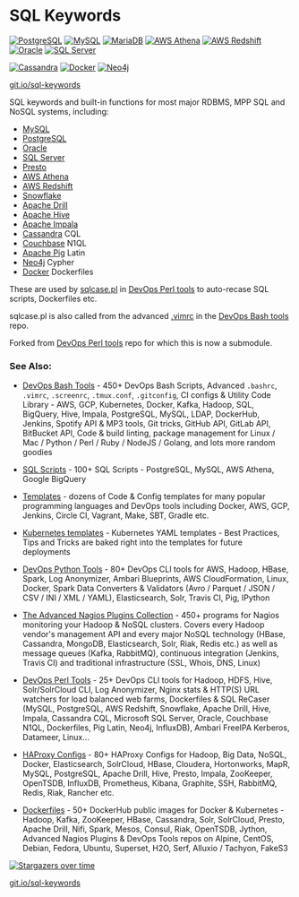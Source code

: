 SQL Keywords
============

[![PostgreSQL](https://img.shields.io/badge/SQL-PostreSQL-336791?logo=postgresql)](https://www.postgresql.org/)
[![MySQL](https://img.shields.io/badge/SQL-MySQL-4479A1?logo=mysql&logoColor=white)](https://www.mysql.com/)
[![MariaDB](https://img.shields.io/badge/SQL-MariaDB-003545?logo=mariadb)](https://mariadb.org/)
[![AWS Athena](https://img.shields.io/badge/SQL-AWS%20Athena-232F3E?logo=amazon%20aws)](https://aws.amazon.com/athena/)
[![AWS Redshift](https://img.shields.io/badge/SQL-AWS%20Redshift-232F3E?logo=amazon%20aws)](https://aws.amazon.com/redshift/)
[![Oracle](https://img.shields.io/badge/SQL-Oracle-232F3E?logo=oracle)](http://oracle.com/)
[![SQL Server](https://img.shields.io/badge/SQL-SQL%20Server-CC2927?logo=microsoft%20sql%20server)](https://www.microsoft.com/en-gb/sql-server)

[![Cassandra](https://img.shields.io/badge/CQL-Cassandra-1287B1?logo=apache%20cassandra)](https://cassandra.apache.org/)
[![Docker](https://img.shields.io/badge/Dockerfile-Docker-2496ED?logo=docker)](https://www.docker.com/)
[![Neo4j](https://img.shields.io/badge/Cypher-Neo4j-008CC1?logo=neo4j)](https://neo4j.com/)

[git.io/sql-keywords](https://git.io/sql-keywords)

SQL keywords and built-in functions for most major RDBMS, MPP SQL and NoSQL systems, including:

- [MySQL](https://www.mysql.com/)
- [PostgreSQL](https://www.postgresql.org/)
- [Oracle](http://oracle.com/)
- [SQL Server](https://www.microsoft.com/en-gb/sql-server)
- [Presto](https://prestodb.io/)
- [AWS Athena](https://aws.amazon.com/athena/)
- [AWS Redshift](https://aws.amazon.com/redshift/)
- [Snowflake](https://www.snowflake.com/)
- [Apache Drill](http://drill.apache.org/)
- [Apache Hive](https://hive.apache.org/)
- [Apache Impala](https://impala.apache.org/)
- [Cassandra](https://cassandra.apache.org/) CQL
- [Couchbase](https://www.couchbase.com/) N1QL
- [Apache Pig](https://pig.apache.org/) Latin
- [Neo4j](https://neo4j.com/) Cypher
- [Docker](https://www.docker.com/) Dockerfiles

These are used by [sqlcase.pl](https://github.com/HariSekhon/DevOps-Perl-tools/blob/master/sqlcase.pl) in [DevOps Perl tools](https://github.com/HariSekhon/DevOps-Perl-tools) to auto-recase SQL scripts, Dockerfiles etc.

sqlcase.pl is also called from the advanced [.vimrc](https://github.com/HariSekhon/DevOps-Bash-tools/blob/master/.vimrc) in the [DevOps Bash tools](https://github.com/HariSekhon/DevOps-Bash-tools/blob/master/.vimrc) repo.

Forked from [DevOps Perl tools](https://github.com/HariSekhon/DevOps-Perl-tools) repo for which this is now a submodule.


### See Also:

* [DevOps Bash Tools](https://github.com/harisekhon/devops-bash-tools) - 450+ DevOps Bash Scripts, Advanced `.bashrc`, `.vimrc`, `.screenrc`, `.tmux.conf`, `.gitconfig`, CI configs & Utility Code Library - AWS, GCP, Kubernetes, Docker, Kafka, Hadoop, SQL, BigQuery, Hive, Impala, PostgreSQL, MySQL, LDAP, DockerHub, Jenkins, Spotify API & MP3 tools, Git tricks, GitHub API, GitLab API, BitBucket API, Code & build linting, package management for Linux / Mac / Python / Perl / Ruby / NodeJS / Golang, and lots more random goodies

* [SQL Scripts](https://github.com/HariSekhon/SQL-scripts) - 100+ SQL Scripts - PostgreSQL, MySQL, AWS Athena, Google BigQuery

* [Templates](https://github.com/HariSekhon/Templates) - dozens of Code & Config templates for many popular programming languages and DevOps tools including Docker, AWS, GCP, Jenkins, Circle CI, Vagrant, Make, SBT, Gradle etc.

* [Kubernetes templates](https://github.com/HariSekhon/Kubernetes-templates) - Kubernetes YAML templates - Best Practices, Tips and Tricks are baked right into the templates for future deployments

* [DevOps Python Tools](https://github.com/harisekhon/devops-python-tools) - 80+ DevOps CLI tools for AWS, Hadoop, HBase, Spark, Log Anonymizer, Ambari Blueprints, AWS CloudFormation, Linux, Docker, Spark Data Converters & Validators (Avro / Parquet / JSON / CSV / INI / XML / YAML), Elasticsearch, Solr, Travis CI, Pig, IPython

* [The Advanced Nagios Plugins Collection](https://github.com/harisekhon/nagios-plugins) - 450+ programs for Nagios monitoring your Hadoop & NoSQL clusters. Covers every Hadoop vendor's management API and every major NoSQL technology (HBase, Cassandra, MongoDB, Elasticsearch, Solr, Riak, Redis etc.) as well as message queues (Kafka, RabbitMQ), continuous integration (Jenkins, Travis CI) and traditional infrastructure (SSL, Whois, DNS, Linux)

* [DevOps Perl Tools](https://github.com/harisekhon/perl-tools) - 25+ DevOps CLI tools for Hadoop, HDFS, Hive, Solr/SolrCloud CLI, Log Anonymizer, Nginx stats & HTTP(S) URL watchers for load balanced web farms, Dockerfiles & SQL ReCaser (MySQL, PostgreSQL, AWS Redshift, Snowflake, Apache Drill, Hive, Impala, Cassandra CQL, Microsoft SQL Server, Oracle, Couchbase N1QL, Dockerfiles, Pig Latin, Neo4j, InfluxDB), Ambari FreeIPA Kerberos, Datameer, Linux...

* [HAProxy Configs](https://github.com/HariSekhon/HAProxy-configs) - 80+ HAProxy Configs for Hadoop, Big Data, NoSQL, Docker, Elasticsearch, SolrCloud, HBase, Cloudera, Hortonworks, MapR, MySQL, PostgreSQL, Apache Drill, Hive, Presto, Impala, ZooKeeper, OpenTSDB, InfluxDB, Prometheus, Kibana, Graphite, SSH, RabbitMQ, Redis, Riak, Rancher etc.

* [Dockerfiles](https://github.com/HariSekhon/Dockerfiles) - 50+ DockerHub public images for Docker & Kubernetes - Hadoop, Kafka, ZooKeeper, HBase, Cassandra, Solr, SolrCloud, Presto, Apache Drill, Nifi, Spark, Mesos, Consul, Riak, OpenTSDB, Jython, Advanced Nagios Plugins & DevOps Tools repos on Alpine, CentOS, Debian, Fedora, Ubuntu, Superset, H2O, Serf, Alluxio / Tachyon, FakeS3

[![Stargazers over time](https://starchart.cc/HariSekhon/SQL-keywords.svg)](https://starchart.cc/HariSekhon/SQL-keywords)

[git.io/sql-keywords](https://git.io/sql-keywords)
